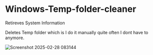 # Windows-Temp-folder-cleaner

Retireves System Information

Deletes Temp folder which is I do it manually quite often I dont have to anymore. 


![Screenshot 2025-02-28 083144](https://github.com/user-attachments/assets/950816f9-5648-4cf0-a5cf-173c14aba0d6)

